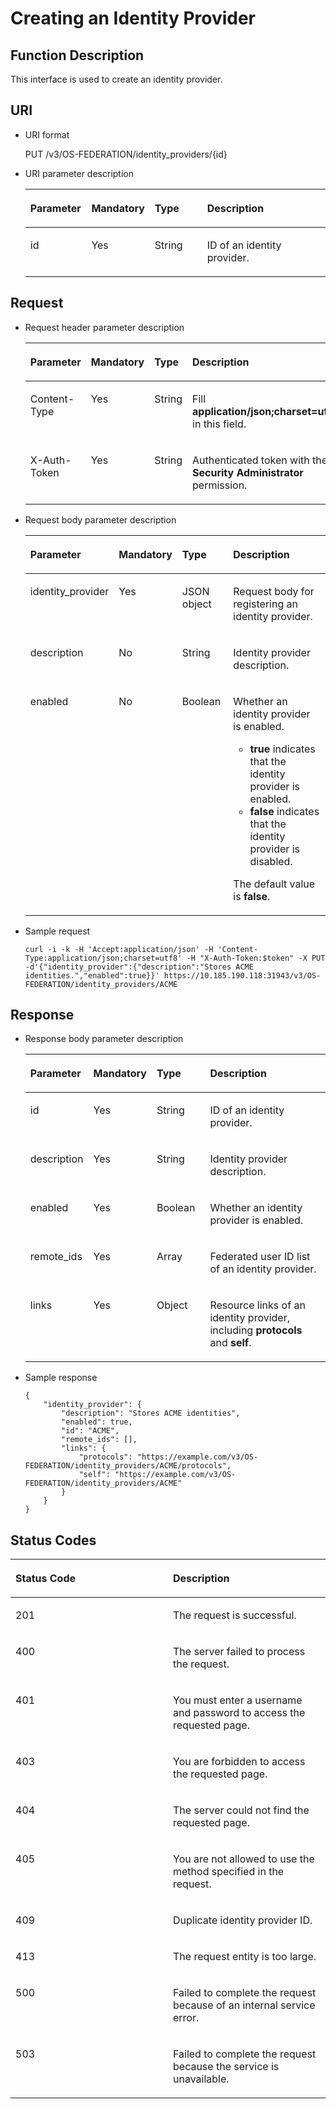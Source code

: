 # Creating an Identity Provider<a name="en-us_topic_0057845606"></a>

## Function Description<a name="section1156121494041"></a>

This interface is used to create an identity provider.

## URI<a name="section3951742894041"></a>

-   URI format

    PUT /v3/OS-FEDERATION/identity\_providers/\{id\}


-   URI parameter description

    <a name="table5106348094041"></a>
    <table><thead align="left"><tr id="row5126430694041"><th class="cellrowborder" valign="top" width="20.352035203520348%" id="mcps1.1.5.1.1"><p id="p5876810194041"><a name="p5876810194041"></a><a name="p5876810194041"></a><strong id="b37426530113629"><a name="b37426530113629"></a><a name="b37426530113629"></a>Parameter</strong></p>
    </th>
    <th class="cellrowborder" valign="top" width="17.301730173017297%" id="mcps1.1.5.1.2"><p id="p6259571294041"><a name="p6259571294041"></a><a name="p6259571294041"></a><strong id="b842352706112524"><a name="b842352706112524"></a><a name="b842352706112524"></a>Mandatory</strong></p>
    </th>
    <th class="cellrowborder" valign="top" width="18.23182318231823%" id="mcps1.1.5.1.3"><p id="p3708791694041"><a name="p3708791694041"></a><a name="p3708791694041"></a><strong id="b84235270615026"><a name="b84235270615026"></a><a name="b84235270615026"></a>Type</strong></p>
    </th>
    <th class="cellrowborder" valign="top" width="44.114411441144114%" id="mcps1.1.5.1.4"><p id="p5133121694041"><a name="p5133121694041"></a><a name="p5133121694041"></a><strong id="b14438018113629"><a name="b14438018113629"></a><a name="b14438018113629"></a>Description</strong></p>
    </th>
    </tr>
    </thead>
    <tbody><tr id="row6418786194041"><td class="cellrowborder" valign="top" width="20.352035203520348%" headers="mcps1.1.5.1.1 "><p id="p3183427594041"><a name="p3183427594041"></a><a name="p3183427594041"></a>id</p>
    </td>
    <td class="cellrowborder" valign="top" width="17.301730173017297%" headers="mcps1.1.5.1.2 "><p id="p2843945794041"><a name="p2843945794041"></a><a name="p2843945794041"></a>Yes</p>
    </td>
    <td class="cellrowborder" valign="top" width="18.23182318231823%" headers="mcps1.1.5.1.3 "><p id="p2189464794041"><a name="p2189464794041"></a><a name="p2189464794041"></a>String</p>
    </td>
    <td class="cellrowborder" valign="top" width="44.114411441144114%" headers="mcps1.1.5.1.4 "><p id="p2863598294041"><a name="p2863598294041"></a><a name="p2863598294041"></a>ID of an identity provider.</p>
    </td>
    </tr>
    </tbody>
    </table>


## Request<a name="section3781319794041"></a>

-   Request header parameter description

    <a name="table5802941494041"></a>
    <table><thead align="left"><tr id="row2251960494041"><th class="cellrowborder" valign="top" width="20.34%" id="mcps1.1.5.1.1"><p id="p1214867494041"><a name="p1214867494041"></a><a name="p1214867494041"></a><strong id="b1927227610"><a name="b1927227610"></a><a name="b1927227610"></a>Parameter</strong></p>
    </th>
    <th class="cellrowborder" valign="top" width="17.34%" id="mcps1.1.5.1.2"><p id="p4451854894041"><a name="p4451854894041"></a><a name="p4451854894041"></a><strong id="b1297398137"><a name="b1297398137"></a><a name="b1297398137"></a>Mandatory</strong></p>
    </th>
    <th class="cellrowborder" valign="top" width="17.94%" id="mcps1.1.5.1.3"><p id="p4923265994041"><a name="p4923265994041"></a><a name="p4923265994041"></a><strong id="b1953663390"><a name="b1953663390"></a><a name="b1953663390"></a>Type</strong></p>
    </th>
    <th class="cellrowborder" valign="top" width="44.379999999999995%" id="mcps1.1.5.1.4"><p id="p2842243894041"><a name="p2842243894041"></a><a name="p2842243894041"></a><strong id="b1774204119"><a name="b1774204119"></a><a name="b1774204119"></a>Description</strong></p>
    </th>
    </tr>
    </thead>
    <tbody><tr id="row2051615094041"><td class="cellrowborder" valign="top" width="20.34%" headers="mcps1.1.5.1.1 "><p id="p5119543494041"><a name="p5119543494041"></a><a name="p5119543494041"></a>Content-Type</p>
    </td>
    <td class="cellrowborder" valign="top" width="17.34%" headers="mcps1.1.5.1.2 "><p id="p5318948394041"><a name="p5318948394041"></a><a name="p5318948394041"></a>Yes</p>
    </td>
    <td class="cellrowborder" valign="top" width="17.94%" headers="mcps1.1.5.1.3 "><p id="p1338083294041"><a name="p1338083294041"></a><a name="p1338083294041"></a>String</p>
    </td>
    <td class="cellrowborder" valign="top" width="44.379999999999995%" headers="mcps1.1.5.1.4 "><p id="p1010558594041"><a name="p1010558594041"></a><a name="p1010558594041"></a>Fill <strong id="b842352706161331"><a name="b842352706161331"></a><a name="b842352706161331"></a>application/json;charset=utf8</strong> in this field.</p>
    </td>
    </tr>
    <tr id="row2384140894041"><td class="cellrowborder" valign="top" width="20.34%" headers="mcps1.1.5.1.1 "><p id="p5210592894041"><a name="p5210592894041"></a><a name="p5210592894041"></a>X-Auth-Token</p>
    </td>
    <td class="cellrowborder" valign="top" width="17.34%" headers="mcps1.1.5.1.2 "><p id="p5983062494041"><a name="p5983062494041"></a><a name="p5983062494041"></a>Yes</p>
    </td>
    <td class="cellrowborder" valign="top" width="17.94%" headers="mcps1.1.5.1.3 "><p id="p1444235294041"><a name="p1444235294041"></a><a name="p1444235294041"></a>String</p>
    </td>
    <td class="cellrowborder" valign="top" width="44.379999999999995%" headers="mcps1.1.5.1.4 "><p id="p6357973814242"><a name="p6357973814242"></a><a name="p6357973814242"></a>Authenticated token with the <strong id="b750798910387"><a name="b750798910387"></a><a name="b750798910387"></a>Security Administrator</strong> permission.</p>
    </td>
    </tr>
    </tbody>
    </table>

-   Request body parameter description

    <a name="table6566837894041"></a>
    <table><thead align="left"><tr id="row316713194041"><th class="cellrowborder" valign="top" width="20.44%" id="mcps1.1.5.1.1"><p id="p5521104194041"><a name="p5521104194041"></a><a name="p5521104194041"></a><strong id="b357297261"><a name="b357297261"></a><a name="b357297261"></a>Parameter</strong></p>
    </th>
    <th class="cellrowborder" valign="top" width="17.18%" id="mcps1.1.5.1.2"><p id="p4290937394041"><a name="p4290937394041"></a><a name="p4290937394041"></a><strong id="b1759689321"><a name="b1759689321"></a><a name="b1759689321"></a>Mandatory</strong></p>
    </th>
    <th class="cellrowborder" valign="top" width="18.07%" id="mcps1.1.5.1.3"><p id="p5310715694041"><a name="p5310715694041"></a><a name="p5310715694041"></a><strong id="b2005631441"><a name="b2005631441"></a><a name="b2005631441"></a>Type</strong></p>
    </th>
    <th class="cellrowborder" valign="top" width="44.31%" id="mcps1.1.5.1.4"><p id="p671240094041"><a name="p671240094041"></a><a name="p671240094041"></a><strong id="b26931124"><a name="b26931124"></a><a name="b26931124"></a>Description</strong></p>
    </th>
    </tr>
    </thead>
    <tbody><tr id="row147705523391"><td class="cellrowborder" valign="top" width="20.44%" headers="mcps1.1.5.1.1 "><p id="p177019521394"><a name="p177019521394"></a><a name="p177019521394"></a>identity_provider</p>
    </td>
    <td class="cellrowborder" valign="top" width="17.18%" headers="mcps1.1.5.1.2 "><p id="p777016526395"><a name="p777016526395"></a><a name="p777016526395"></a>Yes</p>
    </td>
    <td class="cellrowborder" valign="top" width="18.07%" headers="mcps1.1.5.1.3 "><p id="p1277075273915"><a name="p1277075273915"></a><a name="p1277075273915"></a>JSON object</p>
    </td>
    <td class="cellrowborder" valign="top" width="44.31%" headers="mcps1.1.5.1.4 "><p id="p3770852183920"><a name="p3770852183920"></a><a name="p3770852183920"></a>Request body for registering an identity provider.</p>
    </td>
    </tr>
    <tr id="row683356194041"><td class="cellrowborder" valign="top" width="20.44%" headers="mcps1.1.5.1.1 "><p id="p1664757494041"><a name="p1664757494041"></a><a name="p1664757494041"></a>description</p>
    </td>
    <td class="cellrowborder" valign="top" width="17.18%" headers="mcps1.1.5.1.2 "><p id="p627627294041"><a name="p627627294041"></a><a name="p627627294041"></a>No</p>
    </td>
    <td class="cellrowborder" valign="top" width="18.07%" headers="mcps1.1.5.1.3 "><p id="p3861601494041"><a name="p3861601494041"></a><a name="p3861601494041"></a>String</p>
    </td>
    <td class="cellrowborder" valign="top" width="44.31%" headers="mcps1.1.5.1.4 "><p id="p4088943394041"><a name="p4088943394041"></a><a name="p4088943394041"></a>Identity provider description.</p>
    </td>
    </tr>
    <tr id="row3246057894041"><td class="cellrowborder" valign="top" width="20.44%" headers="mcps1.1.5.1.1 "><p id="p1206117994041"><a name="p1206117994041"></a><a name="p1206117994041"></a>enabled</p>
    </td>
    <td class="cellrowborder" valign="top" width="17.18%" headers="mcps1.1.5.1.2 "><p id="p3743141294041"><a name="p3743141294041"></a><a name="p3743141294041"></a>No</p>
    </td>
    <td class="cellrowborder" valign="top" width="18.07%" headers="mcps1.1.5.1.3 "><p id="p1204549394041"><a name="p1204549394041"></a><a name="p1204549394041"></a>Boolean</p>
    </td>
    <td class="cellrowborder" valign="top" width="44.31%" headers="mcps1.1.5.1.4 "><p id="p2245802394056"><a name="p2245802394056"></a><a name="p2245802394056"></a>Whether an identity provider is enabled.</p>
    <a name="ul203517099419"></a><a name="ul203517099419"></a><ul id="ul203517099419"><li><strong id="b491330209419"><a name="b491330209419"></a><a name="b491330209419"></a>true</strong> indicates that the identity provider is enabled.</li><li><strong id="b395440039419"><a name="b395440039419"></a><a name="b395440039419"></a>false</strong> indicates that the identity provider is disabled.</li></ul>
    <p id="p3616087194041"><a name="p3616087194041"></a><a name="p3616087194041"></a>The default value is <strong id="b89329584593417"><a name="b89329584593417"></a><a name="b89329584593417"></a>false</strong>.</p>
    </td>
    </tr>
    </tbody>
    </table>


-   Sample request

    ```
    curl -i -k -H 'Accept:application/json' -H 'Content-Type:application/json;charset=utf8' -H "X-Auth-Token:$token" -X PUT -d'{"identity_provider":{"description":"Stores ACME identities.","enabled":true}}' https://10.185.190.118:31943/v3/OS-FEDERATION/identity_providers/ACME
    ```


## Response<a name="section2085259294041"></a>

-   Response body parameter description

    <a name="table4599365094041"></a>
    <table><thead align="left"><tr id="row6084341394041"><th class="cellrowborder" valign="top" width="20.65%" id="mcps1.1.5.1.1"><p id="p2936938394041"><a name="p2936938394041"></a><a name="p2936938394041"></a><strong id="b1708471542"><a name="b1708471542"></a><a name="b1708471542"></a>Parameter</strong></p>
    </th>
    <th class="cellrowborder" valign="top" width="16.91%" id="mcps1.1.5.1.2"><p id="p3010983894041"><a name="p3010983894041"></a><a name="p3010983894041"></a><strong id="b1748260905"><a name="b1748260905"></a><a name="b1748260905"></a>Mandatory</strong></p>
    </th>
    <th class="cellrowborder" valign="top" width="18.19%" id="mcps1.1.5.1.3"><p id="p2297784294041"><a name="p2297784294041"></a><a name="p2297784294041"></a><strong id="b1073946207"><a name="b1073946207"></a><a name="b1073946207"></a>Type</strong></p>
    </th>
    <th class="cellrowborder" valign="top" width="44.25%" id="mcps1.1.5.1.4"><p id="p4926591494041"><a name="p4926591494041"></a><a name="p4926591494041"></a><strong id="b1410787650"><a name="b1410787650"></a><a name="b1410787650"></a>Description</strong></p>
    </th>
    </tr>
    </thead>
    <tbody><tr id="row3111611194041"><td class="cellrowborder" valign="top" width="20.65%" headers="mcps1.1.5.1.1 "><p id="p3737704894041"><a name="p3737704894041"></a><a name="p3737704894041"></a>id</p>
    </td>
    <td class="cellrowborder" valign="top" width="16.91%" headers="mcps1.1.5.1.2 "><p id="p764204694041"><a name="p764204694041"></a><a name="p764204694041"></a>Yes</p>
    </td>
    <td class="cellrowborder" valign="top" width="18.19%" headers="mcps1.1.5.1.3 "><p id="p1502596094041"><a name="p1502596094041"></a><a name="p1502596094041"></a>String</p>
    </td>
    <td class="cellrowborder" valign="top" width="44.25%" headers="mcps1.1.5.1.4 "><p id="p914323094041"><a name="p914323094041"></a><a name="p914323094041"></a>ID of an identity provider.</p>
    </td>
    </tr>
    <tr id="row1518021494041"><td class="cellrowborder" valign="top" width="20.65%" headers="mcps1.1.5.1.1 "><p id="p2163781894041"><a name="p2163781894041"></a><a name="p2163781894041"></a>description</p>
    </td>
    <td class="cellrowborder" valign="top" width="16.91%" headers="mcps1.1.5.1.2 "><p id="p783286394041"><a name="p783286394041"></a><a name="p783286394041"></a>Yes</p>
    </td>
    <td class="cellrowborder" valign="top" width="18.19%" headers="mcps1.1.5.1.3 "><p id="p3048218994041"><a name="p3048218994041"></a><a name="p3048218994041"></a>String</p>
    </td>
    <td class="cellrowborder" valign="top" width="44.25%" headers="mcps1.1.5.1.4 "><p id="p5313821994041"><a name="p5313821994041"></a><a name="p5313821994041"></a>Identity provider description.</p>
    </td>
    </tr>
    <tr id="row848192394041"><td class="cellrowborder" valign="top" width="20.65%" headers="mcps1.1.5.1.1 "><p id="p1594718194041"><a name="p1594718194041"></a><a name="p1594718194041"></a>enabled</p>
    </td>
    <td class="cellrowborder" valign="top" width="16.91%" headers="mcps1.1.5.1.2 "><p id="p1665327594041"><a name="p1665327594041"></a><a name="p1665327594041"></a>Yes</p>
    </td>
    <td class="cellrowborder" valign="top" width="18.19%" headers="mcps1.1.5.1.3 "><p id="p673803894041"><a name="p673803894041"></a><a name="p673803894041"></a>Boolean</p>
    </td>
    <td class="cellrowborder" valign="top" width="44.25%" headers="mcps1.1.5.1.4 "><p id="p891018194041"><a name="p891018194041"></a><a name="p891018194041"></a>Whether an identity provider is enabled.</p>
    </td>
    </tr>
    <tr id="row61413316819"><td class="cellrowborder" valign="top" width="20.65%" headers="mcps1.1.5.1.1 "><p id="p1414173312813"><a name="p1414173312813"></a><a name="p1414173312813"></a>remote_ids</p>
    </td>
    <td class="cellrowborder" valign="top" width="16.91%" headers="mcps1.1.5.1.2 "><p id="p014933583"><a name="p014933583"></a><a name="p014933583"></a>Yes</p>
    </td>
    <td class="cellrowborder" valign="top" width="18.19%" headers="mcps1.1.5.1.3 "><p id="p414244115131"><a name="p414244115131"></a><a name="p414244115131"></a>Array</p>
    </td>
    <td class="cellrowborder" valign="top" width="44.25%" headers="mcps1.1.5.1.4 "><p id="p111511335811"><a name="p111511335811"></a><a name="p111511335811"></a>Federated user ID list of an identity provider.</p>
    </td>
    </tr>
    <tr id="row1308276894041"><td class="cellrowborder" valign="top" width="20.65%" headers="mcps1.1.5.1.1 "><p id="p5307125794041"><a name="p5307125794041"></a><a name="p5307125794041"></a>links</p>
    </td>
    <td class="cellrowborder" valign="top" width="16.91%" headers="mcps1.1.5.1.2 "><p id="p380452294041"><a name="p380452294041"></a><a name="p380452294041"></a>Yes</p>
    </td>
    <td class="cellrowborder" valign="top" width="18.19%" headers="mcps1.1.5.1.3 "><p id="p3973086094041"><a name="p3973086094041"></a><a name="p3973086094041"></a>Object</p>
    </td>
    <td class="cellrowborder" valign="top" width="44.25%" headers="mcps1.1.5.1.4 "><p id="p6408307894041"><a name="p6408307894041"></a><a name="p6408307894041"></a>Resource links of an identity provider, including <strong id="b4102052893151"><a name="b4102052893151"></a><a name="b4102052893151"></a>protocols</strong> and <strong id="b84235270695025"><a name="b84235270695025"></a><a name="b84235270695025"></a>self</strong>.</p>
    </td>
    </tr>
    </tbody>
    </table>

-   Sample response

    ```
    {
        "identity_provider": {
            "description": "Stores ACME identities",
            "enabled": true,
            "id": "ACME",
            "remote_ids": [],
            "links": {
                "protocols": "https://example.com/v3/OS-FEDERATION/identity_providers/ACME/protocols",
                "self": "https://example.com/v3/OS-FEDERATION/identity_providers/ACME"
            }
        }
    }
    ```


## Status Codes<a name="section4456313094041"></a>

<a name="table5284375594041"></a>
<table><thead align="left"><tr id="row1009137094041"><th class="cellrowborder" valign="top" width="50%" id="mcps1.1.3.1.1"><p id="p1209461894041"><a name="p1209461894041"></a><a name="p1209461894041"></a><strong id="b37151362163018"><a name="b37151362163018"></a><a name="b37151362163018"></a>Status Code</strong></p>
</th>
<th class="cellrowborder" valign="top" width="50%" id="mcps1.1.3.1.2"><p id="p4014001194041"><a name="p4014001194041"></a><a name="p4014001194041"></a><strong id="b38470707163018"><a name="b38470707163018"></a><a name="b38470707163018"></a>Description</strong></p>
</th>
</tr>
</thead>
<tbody><tr id="row3011546094041"><td class="cellrowborder" valign="top" width="50%" headers="mcps1.1.3.1.1 "><p id="p2343323094041"><a name="p2343323094041"></a><a name="p2343323094041"></a>201</p>
</td>
<td class="cellrowborder" valign="top" width="50%" headers="mcps1.1.3.1.2 "><p id="p1904350594041"><a name="p1904350594041"></a><a name="p1904350594041"></a>The request is successful.</p>
</td>
</tr>
<tr id="row3717381994041"><td class="cellrowborder" valign="top" width="50%" headers="mcps1.1.3.1.1 "><p id="p5828933394041"><a name="p5828933394041"></a><a name="p5828933394041"></a>400</p>
</td>
<td class="cellrowborder" valign="top" width="50%" headers="mcps1.1.3.1.2 "><p id="p2381551594041"><a name="p2381551594041"></a><a name="p2381551594041"></a>The server failed to process the request.</p>
</td>
</tr>
<tr id="row1301305194041"><td class="cellrowborder" valign="top" width="50%" headers="mcps1.1.3.1.1 "><p id="p4742420794041"><a name="p4742420794041"></a><a name="p4742420794041"></a>401</p>
</td>
<td class="cellrowborder" valign="top" width="50%" headers="mcps1.1.3.1.2 "><p id="p1615558894041"><a name="p1615558894041"></a><a name="p1615558894041"></a>You must enter a username and password to access the requested page.</p>
</td>
</tr>
<tr id="row1118257094041"><td class="cellrowborder" valign="top" width="50%" headers="mcps1.1.3.1.1 "><p id="p3337301194041"><a name="p3337301194041"></a><a name="p3337301194041"></a>403</p>
</td>
<td class="cellrowborder" valign="top" width="50%" headers="mcps1.1.3.1.2 "><p id="p1885937694041"><a name="p1885937694041"></a><a name="p1885937694041"></a>You are forbidden to access the requested page.</p>
</td>
</tr>
<tr id="row3551666294041"><td class="cellrowborder" valign="top" width="50%" headers="mcps1.1.3.1.1 "><p id="p5827737394041"><a name="p5827737394041"></a><a name="p5827737394041"></a>404</p>
</td>
<td class="cellrowborder" valign="top" width="50%" headers="mcps1.1.3.1.2 "><p id="p2284676494041"><a name="p2284676494041"></a><a name="p2284676494041"></a>The server could not find the requested page.</p>
</td>
</tr>
<tr id="row429429194041"><td class="cellrowborder" valign="top" width="50%" headers="mcps1.1.3.1.1 "><p id="p1229326694041"><a name="p1229326694041"></a><a name="p1229326694041"></a>405</p>
</td>
<td class="cellrowborder" valign="top" width="50%" headers="mcps1.1.3.1.2 "><p id="p5623047894041"><a name="p5623047894041"></a><a name="p5623047894041"></a>You are not allowed to use the method specified in the request.</p>
</td>
</tr>
<tr id="row11885125610385"><td class="cellrowborder" valign="top" width="50%" headers="mcps1.1.3.1.1 "><p id="p888675653816"><a name="p888675653816"></a><a name="p888675653816"></a>409</p>
</td>
<td class="cellrowborder" valign="top" width="50%" headers="mcps1.1.3.1.2 "><p id="p3786276397"><a name="p3786276397"></a><a name="p3786276397"></a>Duplicate identity provider ID.</p>
</td>
</tr>
<tr id="row3631225494041"><td class="cellrowborder" valign="top" width="50%" headers="mcps1.1.3.1.1 "><p id="p5561142394041"><a name="p5561142394041"></a><a name="p5561142394041"></a>413</p>
</td>
<td class="cellrowborder" valign="top" width="50%" headers="mcps1.1.3.1.2 "><p id="p823140994041"><a name="p823140994041"></a><a name="p823140994041"></a>The request entity is too large.</p>
</td>
</tr>
<tr id="row697381994041"><td class="cellrowborder" valign="top" width="50%" headers="mcps1.1.3.1.1 "><p id="p2800850594041"><a name="p2800850594041"></a><a name="p2800850594041"></a>500</p>
</td>
<td class="cellrowborder" valign="top" width="50%" headers="mcps1.1.3.1.2 "><p id="p5409644394041"><a name="p5409644394041"></a><a name="p5409644394041"></a>Failed to complete the request because of an internal service error.</p>
</td>
</tr>
<tr id="row1710594694041"><td class="cellrowborder" valign="top" width="50%" headers="mcps1.1.3.1.1 "><p id="p4340434994041"><a name="p4340434994041"></a><a name="p4340434994041"></a>503</p>
</td>
<td class="cellrowborder" valign="top" width="50%" headers="mcps1.1.3.1.2 "><p id="p2609141894041"><a name="p2609141894041"></a><a name="p2609141894041"></a>Failed to complete the request because the service is unavailable.</p>
</td>
</tr>
</tbody>
</table>

